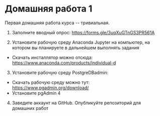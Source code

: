 # Домашняя работа 1

Первая домашняя работа курса -- тривиальная.

1. Заполните вводный опрос: https://forms.gle/3uqXuGTnGS3PR561A

2. Установите рабочую среду Anaconda Jupyter на компьютер, на котором вы планируете в дальнейшем выполнять задания
* Скачать инсталлятор можно отсюда: https://www.anaconda.com/products/individual-d

3. Установите рабочую среду PostgreDBadmin: 
* Скачать рабочую среду можно тут: https://www.pgadmin.org/download/
* Установите pgAdmin 4

4. Заведите аккаунт на GitHub. Опубликуйте репозиторий для домашних работ